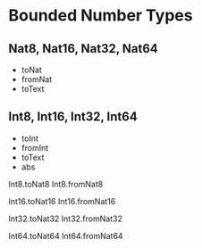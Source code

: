 # Bounded Number Types

## Nat8, Nat16, Nat32, Nat64
- toNat
- fromNat
- toText

## Int8, Int16, Int32, Int64
- toInt
- fromInt
- toText
- abs

Int8.toNat8
Int8.fromNat8

Int16.toNat16
Int16.fromNat16

Int32.toNat32
Int32.fromNat32

Int64.toNat64
Int64.fromNat64